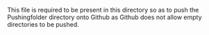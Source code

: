 This file is required to be present in this directory so as to push the Pushingfolder directory onto Github as Github does not allow empty directories to be pushed.